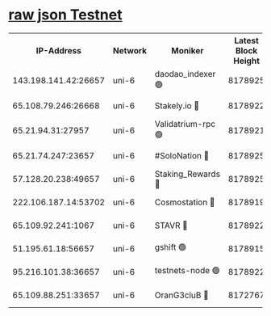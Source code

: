 [raw json Testnet](https://rpc-check.junot.stavr.tech/junot/rpc-junot-result.json)
=


<table><tr><th>IP-Address</th><th>Network</th><th>Moniker</th><th>Latest Block Height</th><th>Earliest Block Height</th><th>Catching Up</th><th>Tx Index</th><th>Voting Power</th><th>Scan Time</th></tr><tr><td>143.198.141.42:26657</td><td>uni-6</td><td>daodao_indexer 🟢</td><td>8178925</td><td>1</td><td>False</td><td>off</td><td>0</td><td>2024-02-21T01:36:05.087783929UTC</td></tr><tr><td>65.108.79.246:26668</td><td>uni-6</td><td>Stakely.io 🔴</td><td>8178922</td><td>1570872</td><td>False</td><td>on</td><td>11</td><td>2024-02-21T01:35:53.078367980UTC</td></tr><tr><td>65.21.94.31:27957</td><td>uni-6</td><td>Validatrium-rpc 🟢</td><td>8178921</td><td>2943363</td><td>False</td><td>on</td><td>0</td><td>2024-02-21T01:35:48.323383378UTC</td></tr><tr><td>65.21.74.247:23657</td><td>uni-6</td><td>#SoloNation 🔴</td><td>8178925</td><td>5208001</td><td>False</td><td>on</td><td>112</td><td>2024-02-21T01:36:04.120668489UTC</td></tr><tr><td>57.128.20.238:49657</td><td>uni-6</td><td>Staking_Rewards 🔴</td><td>8178925</td><td>6514618</td><td>False</td><td>on</td><td>1008</td><td>2024-02-21T01:36:05.465717261UTC</td></tr><tr><td>222.106.187.14:53702</td><td>uni-6</td><td>Cosmostation 🔴</td><td>8178919</td><td>7473037</td><td>False</td><td>on</td><td>109003</td><td>2024-02-21T01:35:45.872762255UTC</td></tr><tr><td>65.109.92.241:1067</td><td>uni-6</td><td>STAVR 🔴</td><td>8178922</td><td>7502372</td><td>False</td><td>on</td><td>6054</td><td>2024-02-21T01:35:52.754807774UTC</td></tr><tr><td>51.195.61.18:56657</td><td>uni-6</td><td>gshift 🟢</td><td>8178915</td><td>7691417</td><td>False</td><td>on</td><td>0</td><td>2024-02-21T01:35:34.269619888UTC</td></tr><tr><td>95.216.101.38:36657</td><td>uni-6</td><td>testnets-node 🟢</td><td>8178922</td><td>8116304</td><td>False</td><td>on</td><td>0</td><td>2024-02-21T01:35:55.602627161UTC</td></tr><tr><td>65.109.88.251:33657</td><td>uni-6</td><td>OranG3cluB 🔴</td><td>8172767</td><td>8146563</td><td>False</td><td>on</td><td>11</td><td>2024-02-21T01:36:10.002874778UTC</td></tr></table>